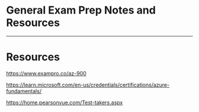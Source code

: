 # General Exam Prep Notes and Resources

---

# Resources

https://www.exampro.co/az-900

https://learn.microsoft.com/en-us/credentials/certifications/azure-fundamentals/

https://home.pearsonvue.com/Test-takers.aspx